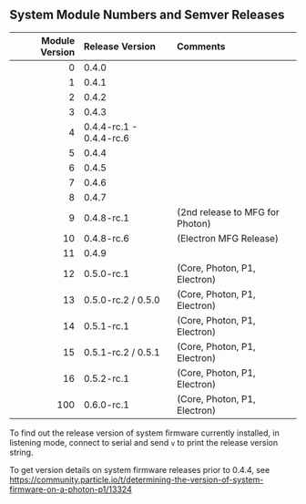 ## System Module Numbers and Semver Releases

| Module Version | Release Version | Comments |
|---------------:|:----------------|:---------|
| 0 | 0.4.0 | |
| 1 | 0.4.1 | |
| 2 | 0.4.2 | |
| 3 | 0.4.3 | |
| 4 | 0.4.4-rc.1 - 0.4.4-rc.6 | |
| 5 | 0.4.4 | |
| 6 | 0.4.5 | |
| 7 | 0.4.6 | |
| 8 | 0.4.7 | |
| 9 | 0.4.8-rc.1 |           (2nd release to MFG for Photon) |
| 10 | 0.4.8-rc.6 |          (Electron MFG Release) |
| 11 | 0.4.9 | |
| 12 | 0.5.0-rc.1 |          (Core, Photon, P1, Electron) |
| 13 | 0.5.0-rc.2 / 0.5.0 |  (Core, Photon, P1, Electron) |
| 14 | 0.5.1-rc.1 |          (Core, Photon, P1, Electron) |
| 15 | 0.5.1-rc.2 / 0.5.1 |  (Core, Photon, P1, Electron) |
| 16 | 0.5.2-rc.1 |          (Core, Photon, P1, Electron) |
| 100 | 0.6.0-rc.1 |          (Core, Photon, P1, Electron) |

To find out the release version of system firmware currently installed, in listening mode,
connect to serial and send `v` to print the release version string.

To get version details on system firmware releases prior to 0.4.4, see https://community.particle.io/t/determining-the-version-of-system-firmware-on-a-photon-p1/13324
